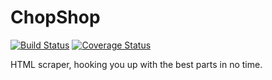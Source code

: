 ChopShop
========

[![Build Status](https://travis-ci.org/blaqmajik/chopshop.svg?branch=master)](https://travis-ci.org/blaqmajik/chopshop)
[![Coverage Status](https://coveralls.io/repos/github/blaqmajik/chopshop/badge.svg?branch=master)](https://coveralls.io/github/blaqmajik/chopshop?branch=master)

HTML scraper, hooking you up with the best parts in no time.
